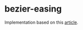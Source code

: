 bezier-easing
===

Implementation based on this [article](http://greweb.me/2012/02/bezier-curve-based-easing-functions-from-concept-to-implementation/).